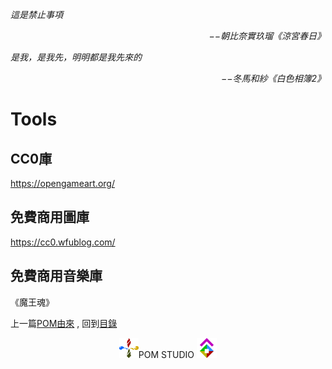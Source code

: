 *這是禁止事項*  
<p align="right"><i>−−朝比奈實玖瑠《涼宮春日》</i></p>

*是我，是我先，明明都是我先來的*  
<p align="right"><i>−−冬馬和紗《白色相簿2》</i></p>

# Tools

## CC0庫
https://opengameart.org/

## 免費商用圖庫
https://cc0.wfublog.com/

## 免費商用音樂庫
《魔王魂》

上一篇[POM由來](/../POM) ,
回到[目錄](/../../../#appendix)


<p align="center"><img src="/../../../Icon/Design/4Element.svg" Height="32" />POM STUDIO <img src="/../../../Icon/Transparent/POM.png" Height="32" /></p>
